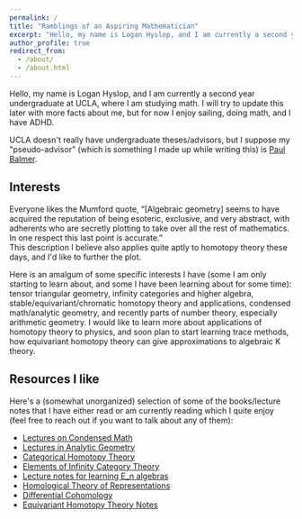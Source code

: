 ```yaml
---
permalink: /
title: "Ramblings of an Aspiring Mathematician"
excerpt: "Hello, my name is Logan Hyslop, and I am currently a second year undergraduate at UCLA, where I am studying math."
author_profile: true
redirect_from: 
  - /about/
  - /about.html
---
```


Hello, my name is Logan Hyslop, and I am currently a second year undergraduate at UCLA, where I am studying math. I will try to update this later with more facts about me, but for now I enjoy sailing, doing math, and I have ADHD. 

UCLA doesn't really have undergraduate theses/advisors, but I suppose my "pseudo-advisor" (which is something I made up while writing this) is [Paul Balmer](https://www.math.ucla.edu/~balmer/teaching.html).

## Interests

Everyone likes the Mumford quote, “[Algebraic geometry] seems to have acquired
the reputation of being esoteric, exclusive, and very abstract, with adherents who are secretly
plotting to take over all the rest of mathematics. In one respect this last point is accurate.”     
This description I believe also applies quite aptly to homotopy theory these days, and I'd like to further the plot.

Here is an amalgum of some specific interests I have (some I am only starting to learn about, and some I have been learning about for some time): tensor triangular geometry, infinity categories and higher algebra, stable/equivariant/chromatic homotopy theory and applications, condensed math/analytic geometry, and recently parts of number theory, especially arithmetic geometry.  I would like to learn more about applications of homotopy theory to physics, and soon plan to start learning trace methods, how equivariant homotopy theory can give approximations to algebraic K theory.

## Resources I like

Here's a (somewhat unorganized) selection of some of the books/lecture notes that I have either read or am currently reading which I quite enjoy (feel free to reach out if you want to talk about any of them):
* [Lectures on Condensed Math](https://www.math.uni-bonn.de/people/scholze/Condensed.pdf)
* [Lectures in Analytic Geometry](https://www.math.uni-bonn.de/people/scholze/Analytic.pdf)
* [Categorical Homotopy Theory](https://emilyriehl.github.io/files/cathtpy.pdf)
* [Elements of Infinity Category Theory](https://emilyriehl.github.io/files/elements.pdf)
* [Lecture notes for learning E_n algebras](https://www.math.univ-paris13.fr/~harpaz/lecture_notes.pdf)
* [Homological Theory of Representations](https://www.math.uni-bielefeld.de/~hkrause/HomTheRep.pdf)
* [Differential Cohomology](https://arxiv.org/pdf/2109.12250.pdf)
* [Equivariant Homotopy Theory Notes](https://web.ma.utexas.edu/users/a.debray/lecture_notes/m392c_EHT_notes.pdf)
